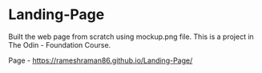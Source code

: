 # Landing-Page
Built the web page from scratch using mockup.png file. 
This is a project in The Odin - Foundation Course.

Page - https://rameshraman86.github.io/Landing-Page/ 
